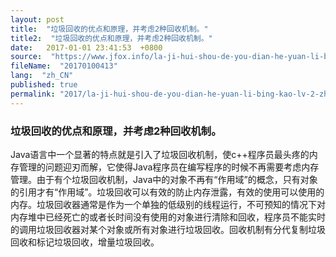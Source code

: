 ```yaml
---
layout: post
title:  "垃圾回收的优点和原理，并考虑2种回收机制。"
title2:  "垃圾回收的优点和原理，并考虑2种回收机制。"
date:   2017-01-01 23:41:53  +0800
source:  "https://www.jfox.info/la-ji-hui-shou-de-you-dian-he-yuan-li-bing-kao-lv-2-zhong-hui-shou-ji-zhi.html"
fileName:  "20170100413"
lang:  "zh_CN"
published: true
permalink: "2017/la-ji-hui-shou-de-you-dian-he-yuan-li-bing-kao-lv-2-zhong-hui-shou-ji-zhi.html"
---
```




### 垃圾回收的优点和原理，并考虑2种回收机制。

Java语言中一个显著的特点就是引入了垃圾回收机制，使c++程序员最头疼的内存管理的问题迎刃而解，它使得Java程序员在编写程序的时候不再需要考虑内存管理。由于有个垃圾回收机制，Java中的对象不再有“作用域”的概念，只有对象的引用才有“作用域”。垃圾回收可以有效的防止内存泄露，有效的使用可以使用的内存。垃圾回收器通常是作为一个单独的低级别的线程运行，不可预知的情况下对内存堆中已经死亡的或者长时间没有使用的对象进行清除和回收，程序员不能实时的调用垃圾回收器对某个对象或所有对象进行垃圾回收。回收机制有分代复制垃圾回收和标记垃圾回收，增量垃圾回收。
